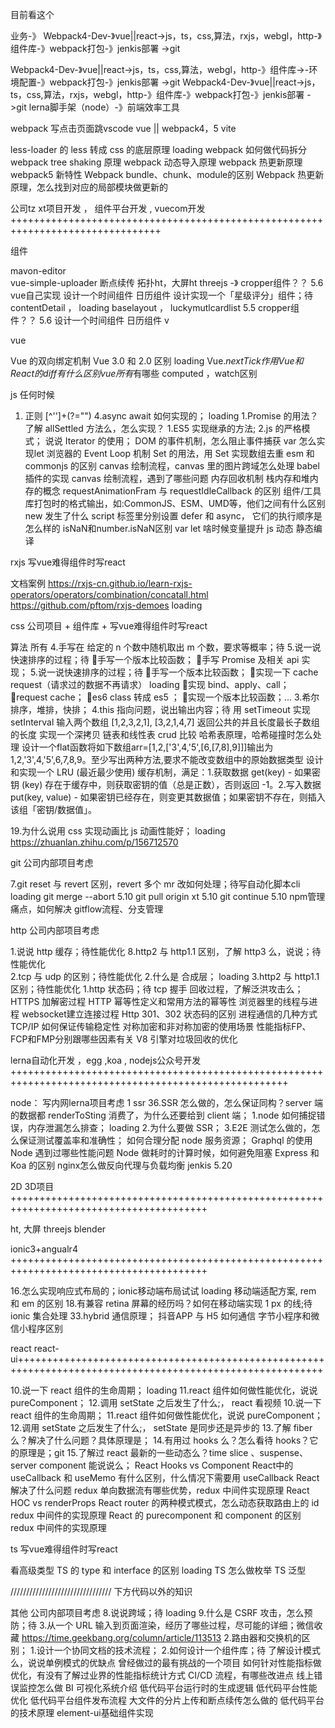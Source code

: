 目前看这个


业务-》 Webpack4-Dev-》vue||react->js，ts，css,算法，rxjs，webgl，http-》组件库-》webpack打包-》jenkis部署 ->git


Webpack4-Dev-》vue||react->js，ts，css,算法，webgl，http-》组件库->-环境配置-》webpack打包-》jenkis部署 ->git
Webpack4-Dev-》vue||react->js，ts，css,算法，rxjs，webgl，http-》组件库-》webpack打包-》jenkis部署 ->git
lerna脚手架（node）-》前端效率工具



webpack  写点击页面跳vscode vue    ||   webpack4，5 vite

less-loader 的 less 转成 css 的底层原理   loading
webpack 如何做代码拆分
webpack tree shaking 原理
webpack 动态导入原理
webpack 热更新原理
webpack5 新特性
Webpack bundle、chunk、module的区别
Webpack 热更新原理，怎么找到对应的局部模块做更新的



公司tz xt项目开发 ，  组件平台开发 , vuecom开发++++++++++++++++++++++++++++++++++++++++++++++++++++++++++++++++++++++++++++++++

组件  


mavon-editor         
vue-simple-uploader 断点续传
拓扑ht，大屏ht threejs -》
cropper组件？？ 5.6  vue自己实现
设计一个时间组件 日历组件
设计实现一个「星级评分」组件；待
contentDetail ，   loading
baselayout ，
luckymutlcardlist  5.5
cropper组件？？ 5.6
设计一个时间组件 日历组件  v



vue   

Vue 的双向绑定机制
Vue 3.0 和 2.0 区别   loading
Vue.$nextTick 作用
Vue 和 React 的 diff 有什么区别
vue所有$有哪些
computed ，watch区别

js  任何时候

1.   正则  [^'']+(?="")
4.async await 如何实现的； loading
1.Promise 的用法？了解 allSettled 方法么，怎么实现？
1.ES5 实现继承的方法;
2.js 的严格模式；
说说 Iterator 的使用；
DOM 的事件机制，怎么阻止事件捕获
var 怎么实现let
浏览器的 Event Loop 机制
Set 的用法，用 Set 实现数组去重
esm 和 commonjs 的区别
canvas 绘制流程，canvas 里的图片跨域怎么处理
babel 插件的实现
canvas 绘制流程，遇到了哪些问题
内存回收机制
栈内存和堆内存的概念
requestAnimationFram 与 requestIdleCallback 的区别
组件/工具库打包时的格式输出，如:CommonJS、ESM、UMD等，他们之间有什么区别
new 发生了什么
script 标签里分别设置 defer 和 async， 它们的执行顺序是怎么样的
isNaN和number.isNaN区别
var let 啥时候变量提升
js 动态 静态编译


rxjs 写vue难得组件时写react

文档案例
https://rxjs-cn.github.io/learn-rxjs-operators/operators/combination/concatall.html
https://github.com/pftom/rxjs-demoes   loading


css 公司项目 + 组件库 +  写vue难得组件时写react


算法 所有
4.手写在 给定的 n 个数中随机取出 m 个数，要求等概率；待
5.说一说快速排序的过程；待
手写一个版本比较函数；
手写 Promise 及相关 api 实现；
5.说一说快速排序的过程；待
手写一个版本比较函数；
实现一下 cache request（请求过的数据不再请求）   loading
实现 bind、apply、call；
request cache；
es6 class 转成 es5 ；
实现一个版本比较函数；...
3.希尔排序，堆排，快排；
4.this 指向问题，说出输出内容；待
用 setTimeout 实现 setInterval
输入两个数组 [1,2,3,2,1], [3,2,1,4,7]  返回公共的并且长度最长子数组的长度
实现一个深拷贝
链表和线性表 crud 比较
哈希表原理，哈希碰撞时怎么处理
设计一个flat函数将如下数组arr=[1,2,['3',4,'5',[6,[7,8],9]]]输出为1,2,'3',4,'5',6,7,8,9。至少写出两种方法,要求不能改变数组中的原始数据类型
设计和实现一个 LRU (最近最少使用) 缓存机制，满足：1.获取数据 get(key) - 如果密钥 (key) 存在于缓存中，则获取密钥的值（总是正数），否则返回 -1。2.写入数据 put(key, value) - 如果密钥已经存在，则变更其数据值；如果密钥不存在，则插入该组「密钥/数据值」。

19.为什么说用 css 实现动画比 js 动画性能好；  loading
https://zhuanlan.zhihu.com/p/156712570


git  公司内部项目考虑

7.git reset 与 revert 区别，revert 多个 mr 改如何处理；待写自动化脚本cli  loading
git merge --abort  5.10
git pull origin xt  5.10
git continue  5.10
npm管理痛点，如何解决
gitflow流程、分支管理


http  公司内部项目考虑

1.说说 http 缓存；待性能优化
8.http2 与 http1.1 区别，了解 http3 么，说说；待性能优化    
2.tcp 与 udp 的区别；待性能优化
2.什么是 合成层；   loading
3.http2 与 http1.1 区别；待性能优化
1.http 状态码；待
tcp 握手 回收过程，了解泛洪攻击么；
HTTPS 加解密过程
HTTP 幂等性定义和常用方法的幂等性
浏览器里的线程与进程
websocket建立连接过程
Http 301、302 状态码的区别
进程通信的几种方式
TCP/IP 如何保证传输稳定性
对称加密和非对称加密的使用场景
性能指标FP、FCP和FMP分别跟哪些因素有关
V8 引擎对垃圾回收的优化


lerna自动化开发 ，egg ,koa  , nodejs公众号开发 ++++++++++++++++++++++++++++++++++++++++++++++++++++++++++++++++++++++++++++++++++++++++++++++++++++++

node： 写内网lerna项目考虑
1 ssr
36.SSR 怎么做的，怎么保证同构？server 端的数据都 renderToSting 消费了，为什么还要给到 client 端；
1.node 如何捕捉错误，内存泄漏怎么排查；  loading
2.为什么要做 SSR；
3.E2E 测试怎么做的，怎么保证测试覆盖率和准确性；
如何合理分配 node 服务资源；
Graphql 的使用
Node 遇到过哪些性能问题
Node 做耗时的计算时候，如何避免阻塞
Express 和 Koa 的区别
nginx怎么做反向代理与负载均衡
jenkis 5.20



2D 3D项目 ++++++++++++++++++++++++++++++++++++++++++++++++++++++++++++++++++++++++++++++++++++++++

ht,
大屏 threejs blender



ionic3+angualr4   ++++++++++++++++++++++++++++++++++++++++++++++++++++++++++++++++++++++++++++++++++++++++

16.怎么实现响应式布局的；ionic移动端布局试试   loading
移动端适配方案, rem 和 em 的区别
18.有兼容 retina 屏幕的经历吗？如何在移动端实现 1 px 的线;待ionic 集合处理
33.hybrid 通信原理；
抖音APP 与 H5 如何通信
字节小程序和微信小程序区别



react   react-ui+++++++++++++++++++++++++++++++++++++++++++++++++++++++++++++++++++++++++++++++++++++++++++++++++++++++++++

10.说一下 react 组件的生命周期；             loading
11.react 组件如何做性能优化，说说 pureComponent；
12.调用 setState 之后发生了什么;，
react   看视频
10.说一下 react 组件的生命周期；
11.react 组件如何做性能优化，说说 pureComponent；
12.调用 setState 之后发生了什么;，
setState 是同步还是异步的
13.了解 fiber 么？解决了什么问题？具体原理是；
14.有用过 hooks 么？怎么看待 hooks？它的原理是；git
15.了解过 react 最新的一些动态么？time slice 、suspense、server component 能说说么；
React Hooks vs Component
React中的 useCallback 和 useMemo 有什么区别，什么情况下需要用 useCallback
React 解决了什么问题
redux 单向数据流有哪些优势，redux 中间件实现原理
React HOC vs renderProps
React router 的两种模式模式，怎么动态获取路由上的 id
redux 中间件的实现原理
React 的 purecomponent 和 component 的区别
redux 中间件的实现原理


ts 写vue难得组件时写react

看高级类型
TS 的 type 和 interface 的区别   loading
TS 怎么做枚举
TS 泛型






//////////////////////////////// 下方代码以外的知识


其他  公司内部项目考虑
8.说说跨域；待    loading
9.什么是 CSRF 攻击，怎么预防；待
3.从一个 URL 输入到页面渲染，经历了哪些过程，尽可能的详细；微信收藏
https://time.geekbang.org/column/article/113513
2.路由器和交换机的区别；
1.设计一个协同文档的技术流程；
2.如何设计一个组件库；待
了解设计模式么，说说单例模式的优缺点
曾经做过的最有挑战的一个项目
如何针对性能指标做优化，有没有了解过业界的性能指标统计方式
CI/CD 流程，有哪些改进点
线上错误监控怎么做
BI 可视化系统介绍
低代码平台运行时的生成逻辑
低代码平台性能优化
低代码平台组件发布流程
大文件的分片上传和断点续传怎么做的
低代码平台的技术原理
element-ui基础组件实现
